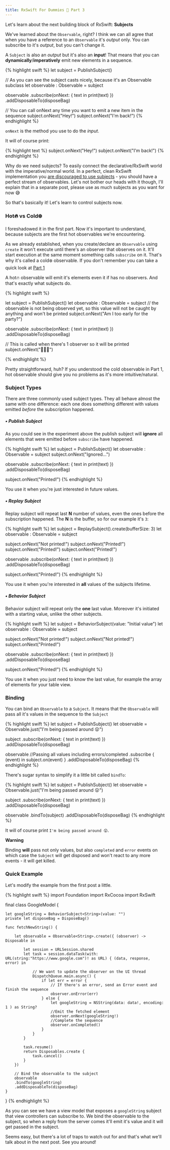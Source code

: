 ```yaml
---
title: RxSwift For Dummies 🐤 Part 3
---
```


Let's learn about the next building block of RxSwift: **Subjects**

We've learned about the `Observable`, right? I think we can all agree that when you have a reference to an `Observable` it's *output* only. You can subscribe to it's *output*, but you can't change it.

A `Subject` is also an *output* but it's also an **input**! That means that you can **dynamically**/**imperatively** emit new elements in a sequence.

{% highlight swift %}
 let subject = PublishSubject<String>()
 
 // As you can see the subject casts nicely, because it's an Observable subclass
 let observable : Observable<String> = subject
 
 observable
     .subscribe(onNext: { text in
         print(text)
     })
     .addDisposableTo(disposeBag)
 
 // You can call onNext any time you want to emit a new item in the sequence
 subject.onNext("Hey!")
 subject.onNext("I'm back!")
{% endhighlight %}

`onNext` is the method you use to do the *input*.

It will of course print:

{% highlight text %}
subject.onNext("Hey!")
subject.onNext("I'm back!")
{% endhighlight %}

Why do we need subjects? To easily connect the declarative/RxSwift world with the imperative/normal world. In a perfect, clean RxSwift implementation you [are discouraged to use subjects](https://github.com/ReactiveX/RxSwift/issues/487) - you should have a perfect stream of observables. Let's not bother our heads with it though, I'll explain that in a separate post, please use as much subjects as you want for now 😅

So that's basically it! Let's learn to control subjects now.

### Hot🔥 vs Cold❄️

I foreshadowed it in the first part. Now it's important to understand, because subjects are the first hot observables we're encountering.

As we already established, when you create/declare an `Observable` using `create` it won't execute until there's an observer that observes on it. It'll start execution at the same moment something calls `subscribe` on it. That's why it's called a cold❄️ observable. If you don't remember you can take a quick look at [Part 1](http://swiftpearls.com/RxSwift-for-dummies-1-Observables.html)

A hot🔥 observable will emit it's elements even it if has no observers. And that's exactly what subjects do. 

{% highlight swift %}

 let subject = PublishSubject<String>()
 let observable : Observable<String> = subject
 // the observable is not being observed yet, so this value will not be caught by anything and won't be printed
 subject.onNext("Am I too early for the party?")
 
 observable
     .subscribe(onNext: { text in
         print(text)
     })
     .addDisposableTo(disposeBag)
 
 // This is called when there's 1 observer so it will be printed
 subject.onNext("🎉🎉🎉")
 
 {% endhighlight %}

Pretty straightforward, huh? If you understood the cold observable in Part 1, hot observable should give you no problems as it's more intuitive/natural.

### Subject Types

There are three commonly used subject types. They all behave almost the same with one difference: each one does something different with values emitted *before* the subscription happened.

##### • Publish Subject

As you could see in the experiment above the publish subject will **ignore** all elements that were emitted before `subscribe` have happened.

{% highlight swift %}
 let subject = PublishSubject<String>()
 let observable : Observable<String> = subject
 subject.onNext("Ignored...")
 
 observable
     .subscribe(onNext: { text in
         print(text)
     })
     .addDisposableTo(disposeBag)
 
 subject.onNext("Printed!")
{% endhighlight %}

You use it when you're just interested in future values.

##### • Replay Subject

Replay subject will repeat last **N** number of values, even the ones before the subscription happened. The **N** is the buffer, so for our example it's `3`:

{% highlight swift %}
 let subject = ReplaySubject<String>().create(bufferSize: 3)
 let observable : Observable<String> = subject
 
 subject.onNext("Not printed!")
 subject.onNext("Printed!")
 subject.onNext("Printed!")
 subject.onNext("Printed!")

 observable
     .subscribe(onNext: { text in
         print(text)
     })
     .addDisposableTo(disposeBag)
 
 subject.onNext("Printed!")
{% endhighlight %}

You use it when you're interested in **all** values of the subjects lifetime.

##### • Behavior Subject

Behavior subject will repeat only the **one** last value. Moreover it's initiated with a starting value, unlike the other subjects.

{% highlight swift %}
let subject = BehaviorSubject<String>(value: "Initial value")
let observable : Observable<String> = subject

subject.onNext("Not printed!")
subject.onNext("Not printed!")
subject.onNext("Printed!")

observable
    .subscribe(onNext: { text in
        print(text)
    })
    .addDisposableTo(disposeBag)

subject.onNext("Printed!")
{% endhighlight %}

You use it when you just need to know the last value, for example the array of elements for your table view.

### Binding

You can bind an `Observable` to a `Subject`. It means that the `Observable` will pass all it's values in the sequence to the `Subject`

{% highlight swift %}
 let subject = PublishSubject<String>()
 let observable = Observable<String>.just("I'm being passed around 😲")
 
 subject
     .subscribe(onNext: { text in
         print(text)
     })
     .addDisposableTo(disposeBag)
 
 observable
     //Passing all values including errors/completed
     .subscribe { (event) in
         subject.on(event)
 }
 .addDisposableTo(disposeBag)
{% endhighlight %}

There's sugar syntax to simplify it a little bit called `bindTo`:

{% highlight swift %}
 let subject = PublishSubject<String>()
 let observable = Observable<String>.just("I'm being passed around 😲")
 
 subject
     .subscribe(onNext: { text in
         print(text)
     })
     .addDisposableTo(disposeBag)
 
 observable
 .bindTo(subject)
 .addDisposableTo(disposeBag)
{% endhighlight %}

It will of course print `I'm being passed around 😲`. 

**Warning**

Binding **will** pass not only values, but also `completed` and `error` events on which case the `Subject` will get disposed and won't react to any more events - it will get killed.

### Quick Example

Let's modify the example from the first post a little.

{% highlight swift %}
import Foundation
import RxCocoa
import RxSwift

final class GoogleModel {
    
    let googleString = BehaviorSubject<String>(value: "")
    private let disposeBag = DisposeBag()
    
    func fetchNewString() {
        
        let observable = Observable<String>.create({ (observer) -> Disposable in
            
            let session = URLSession.shared
            let task = session.dataTask(with: URL(string:"https://www.google.com")! as URL) { (data, response, error) in
                
                // We want to update the observer on the UI thread
                DispatchQueue.main.async() {
                    if let err = error {
                        // If there's an error, send an Error event and finish the sequence
                        observer.onError(err)
                    } else {
                        let googleString = NSString(data: data!, encoding: 1 ) as String?
                        //Emit the fetched element
                        observer.onNext(googleString!)
                        //Complete the sequence
                        observer.onCompleted()
                    }
                }
            }
            
            task.resume()
            return Disposables.create {
                task.cancel()
            }
        })
        
        // Bind the observable to the subject
        observable
        .bindTo(googleString)
        .addDisposableTo(disposeBag)
    }
}
{% endhighlight %}

As you can see we have a view model that exposes a `googleString` subject that view controllers can subscribe to. We bind the observable to the subject, so when a reply from the server comes it'll emit it's value and it will get passed in the subject.

Seems easy, but there's a lot of traps to watch out for and that's what we'll talk about in the next post. See you around!




